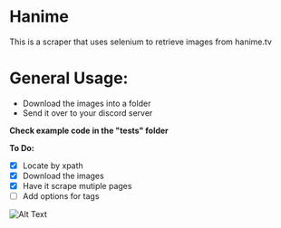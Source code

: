 # Hanime
This is a scraper that uses selenium to retrieve images from hanime.tv

# General Usage:
* Download the images into a folder
* Send it over to your discord server

**Check example code in the "tests" folder**

__To Do:__
- [x] Locate by xpath
- [x] Download the images 
- [x] Have it scrape mutiple pages
- [ ] Add options for tags

![Alt Text](https://media.discordapp.net/attachments/732273651595870238/770731308191580180/image0.png)
